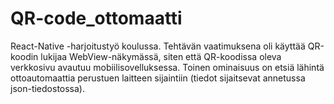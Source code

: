 # QR-code_ottomaatti

React-Native -harjoitustyö koulussa. Tehtävän vaatimuksena oli käyttää QR-koodin lukijaa WebView-näkymässä, siten että QR-koodissa oleva verkkosivu avautuu mobiilisovelluksessa. Toinen ominaisuus on etsiä lähintä ottoautomaattia perustuen laitteen sijaintiin (tiedot sijaitsevat annetussa json-tiedostossa).
